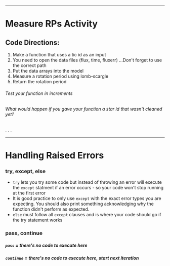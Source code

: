 <hr>

# Measure RPs Activity


## Code Directions:

1. Make a function that uses a tic id as an input
2. You need to open the data files (flux, time, fluxerr)
...Don't forget to use the correct path
3. Put the data arrays into the model
4. Measure a rotation period using lomb-scargle
5. Return the rotation period


###### Test your function in increments
###### What would happen if you gave your function a star id that wasn't cleaned yet?


.
.
.





<hr>

# Handling Raised Errors




### try, except, else

-  `try` lets you try some code but instead of throwing an error will execute the `except` statment if an error occurs - so your code won't stop running at the first error
-  It is good practice to only use `except` with the exact error types you are expecting. You should also print something acknowledging why the function didn't perform as expected.
-  `else` must follow all `except` clauses and is where your code should go if the try statement works



### pass, continue

##### `pass` = there's no code to execute here
##### `continue` = there's no code to execute here, start next iteration 